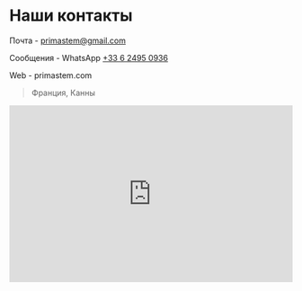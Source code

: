 # Наши контакты

Почта - [primastem@gmail.com](mailto:primastem@gmail.com)

Сообщения - WhatsApp [+33 6 2495 0936](https://api.whatsapp.com/send?phone=33624950936)

Web - primastem.com

> Франция, Канны

<iframe src="https://www.google.com/maps/embed?pb=!1m18!1m12!1m3!1d92551.38938437164!2d6.9270504926141205!3d43.53922815494842!2m3!1f0!2f0!3f0!3m2!1i1024!2i768!4f13.1!3m3!1m2!1s0x12ce8180530cffff%3A0x40819a5fd979e20!2sCannes!5e0!3m2!1sen!2sfr!4v1720692560775!5m2!1sen!2sfr" width=100% height="315" style="border:0;" allowfullscreen="" loading="lazy" referrerpolicy="no-referrer-when-downgrade"></iframe>